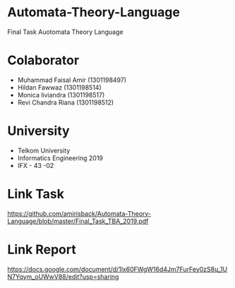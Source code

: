 # Automata-Theory-Language
Final Task Auotomata Theory Language

# Colaborator
- Muhammad Faisal Amir  (1301198497)
- Hildan Fawwaz         (1301198514)
- Monica liviandra      (1301198517)
- Revi Chandra Riana    (1301198512)

# University
- Telkom University
- Informatics Engineering 2019
- IFX - 43 -02

# Link Task
https://github.com/amirisback/Automata-Theory-Language/blob/master/Final_Task_TBA_2019.pdf

# Link Report
https://docs.google.com/document/d/1lx60FWgW16d4Jm7FurFey0zS8u_1UN7Yqym_oUWwV88/edit?usp=sharing